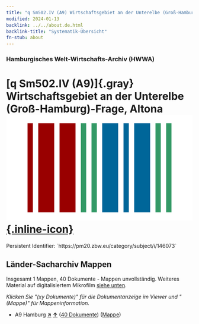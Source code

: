 ```yaml
---
title: "q Sm502.IV (A9) Wirtschaftsgebiet an der Unterelbe (Groß-Hamburg)-Frage, Altona"
modified: 2024-01-13
backlink: ../../about.de.html
backlink-title: "Systematik-Übersicht"
fn-stub: about
---
```


### Hamburgisches Welt-Wirtschafts-Archiv (HWWA)

# [q Sm502.IV (A9)]{.gray}&#8201; Wirtschaftsgebiet an der Unterelbe (Groß-Hamburg)-Frage, Altona &#160; [![Wikidata](/images/Wikidata-logo.svg "Wikidata"){.inline-icon}](http://www.wikidata.org/entity/Q104711431)

<div class="hint">Persistent Identifier: `https://pm20.zbw.eu/category/subject/i/146073`</div>







## Länder-Sacharchiv Mappen






Insgesamt 1 Mappen, 40 Dokumente - Mappen unvollständig. Weiteres Material auf digitalisiertem Mikrofilm [siehe unten](#filmsections).

_Klicken Sie "(xy Dokumente)" für die Dokumentanzeige im Viewer und "(Mappe)" für Mappeninformation._



- A9 Hamburg [**&nearr;**](../../../geo/i/140905/about.de.html "Hamburg (alle Mappen)") [**&uarr;**](../../../geo/about.de.html#A9 "Ländersystematik") (<a href="https://pm20.zbw.eu/iiifview/folder/sh/140905,146073" title="über: Hamburg : Wirtschaftsgebiet an der Unterelbe (Groß-Hamburg)-Frage, Altona" target="_blank">40 Dokumente</a>) ([Mappe](../../../../folder/sh/1409xx/140905/1460xx/146073/about.de.html))



<a id="filmsections" />













